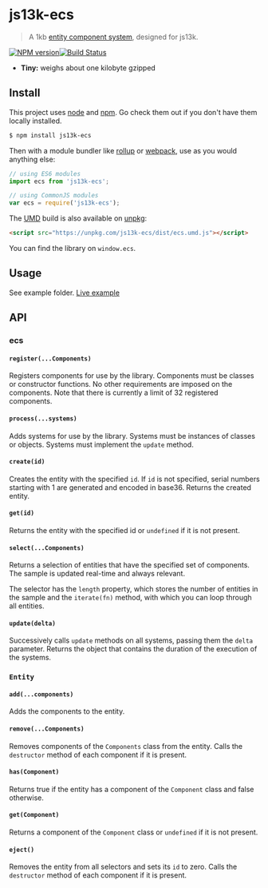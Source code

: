 # js13k-ecs

> A 1kb [entity component system](http://entity-systems.wikidot.com/), designed for js13k.

[![NPM version](https://img.shields.io/npm/v/js13k-ecs.svg?style=flat-square)](https://www.npmjs.com/package/js13k-ecs)[![Build Status](https://img.shields.io/travis/kutuluk/js13k-ecs/master.svg?style=flat-square)](https://travis-ci.org/kutuluk/js13k-ecs)

-   **Tiny:** weighs about one kilobyte gzipped

## Install

This project uses [node](http://nodejs.org) and [npm](https://npmjs.com). Go check them out if you don't have them locally installed.

```sh
$ npm install js13k-ecs
```

Then with a module bundler like [rollup](http://rollupjs.org/) or [webpack](https://webpack.js.org/), use as you would anything else:

```javascript
// using ES6 modules
import ecs from 'js13k-ecs';

// using CommonJS modules
var ecs = require('js13k-ecs');
```

The [UMD](https://github.com/umdjs/umd) build is also available on [unpkg](https://unpkg.com):

```html
<script src="https://unpkg.com/js13k-ecs/dist/ecs.umd.js"></script>
```

You can find the library on `window.ecs`.

## Usage

See example folder. [Live example](https://kutuluk.github.io/js13k-ecs/)

## API

### ecs

#### `register(...Components)`

Registers components for use by the library. Components must be classes or constructor functions. No other requirements are imposed on the components. Note that there is currently a limit of 32 registered components.

#### `process(...systems)`

Adds systems for use by the library. Systems must be instances of classes or objects. Systems must implement the `update` method.

#### `create(id)`

Creates the entity with the specified `id`. If `id` is not specified, serial numbers starting with 1 are generated and encoded in base36. Returns the created entity.

#### `get(id)`

Returns the entity with the specified id or `undefined` if it is not present.

#### `select(...Components)`

Returns a selection of entities that have the specified set of components. The sample is updated real-time and always relevant.

The selector has the `length` property, which stores the number of entities in the sample and the `iterate(fn)` method, with which you can loop through all entities.

#### `update(delta)`

Successively calls `update` methods on all systems, passing them the `delta` parameter. Returns the object that contains the duration of the execution of the systems.

### `Entity`

#### `add(...components)`

Adds the components to the entity.

#### `remove(...Components)`

Removes components of the `Components` class from the entity. Calls the `destructor` method of each component if it is present.

#### `has(Component)`

Returns true if the entity has a component of the `Component` class and false otherwise.

#### `get(Component)`

Returns a component of the `Component` class or `undefined` if it is not present.

#### `eject()`

Removes the entity from all selectors and sets its `id` to zero. Calls the `destructor` method of each component if it is present.
